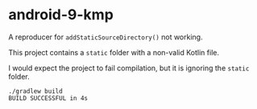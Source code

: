 # android-9-kmp

A reproducer for `addStaticSourceDirectory()` not working.

This project contains a `static` folder with a non-valid Kotlin file.

I would expect the project to fail compilation, but it is ignoring the `static` folder.

```
./gradlew build
BUILD SUCCESSFUL in 4s
```
